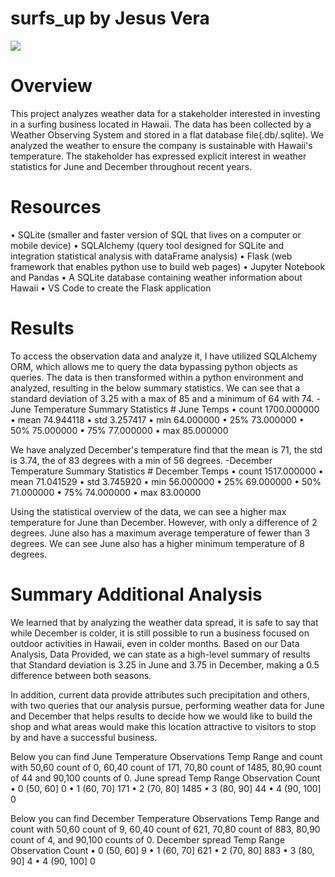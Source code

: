# surfs_up by Jesus Vera
![](surfs_up/Images/Surfing.png)

# Overview
This project analyzes weather data for a stakeholder interested in investing in a surfing business located in Hawaii. The data has been collected by a Weather Observing System and stored in a flat database file(.db/.sqlite). We analyzed the weather to ensure the company is sustainable with Hawaii's temperature. The stakeholder has expressed explicit interest in weather statistics for June and December throughout recent years.

# Resources
•	SQLite (smaller and faster version of SQL that lives on a computer or mobile device)
•	SQLAlchemy (query tool designed for SQLite and integration statistical analysis with dataFrame analysis)
•	Flask (web framework that enables python use to build web pages)
•	Jupyter Notebook and Pandas
•	A SQLite database containing weather information about Hawaii
•	VS Code to create the Flask application


# Results
To access the observation data and analyze it, I have utilized SQLAlchemy ORM, which allows me to query the data bypassing python objects as queries. The data is then transformed within a python environment and analyzed, resulting in the below summary statistics.
We can see that a standard deviation of 3.25 with a max of 85 and a minimum of 64 with 74. 
-June Temperature Summary Statistics 
        # June Temps
•	count 1700.000000
•	mean 74.944118
•	std	3.257417
•	min	64.000000
•	25%	73.000000
•	50%	75.000000
•	75%	77.000000
•	max	85.000000


We have analyzed December's temperature find that the mean is 71, the std is 3.74, the of 83 degrees with a min of 56 degrees. 
   -December Temperature Summary Statistics
    # December Temps
•	count 1517.000000
•	mean 71.041529
•	std	3.745920
•	min	56.000000
•	25%	69.000000
•	50%	71.000000
•	75%	74.000000
•	max	83.00000


Using the statistical overview of the data, we can see a higher max temperature for June than December. However, with only a difference of 2 degrees.
June also has a maximum average temperature of fewer than 3 degrees. We can see June also has a higher minimum temperature of 8 degrees.

# Summary Additional Analysis
We learned that by analyzing the weather data spread, it is safe to say that while December is colder, it is still possible to run a business focused on outdoor activities in Hawaii, even in colder months.
Based on our Data Analysis, Data Provided, we can state as a high-level summary of results that Standard deviation is 3.25 in June and 3.75 in December, making a 0.5 difference between both seasons.

In addition, current data provide attributes such precipitation and others, with two queries that our analysis pursue, performing weather data for June and December that helps results to decide how we would like to build the shop and what areas would make this location attractive to visitors to stop by and have a successful business.
        
 Below you can find June Temperature Observations Temp Range and count with 50,60 count of 0, 60,40 count of 171,  70,80 count of 1485, 80,90 count of 44 and 90,100 counts of 0.
    June spread	
    Temp Range Observation Count
•	0	(50, 60]	0
•	1	(60, 70]	171
•	2	(70, 80]	1485
•	3	(80, 90]	44
•	4	(90, 100] 0

Below you can find December Temperature Observations Temp Range and count with 50,60 count of 9, 60,40 count of 621,  70,80 count of 883, 80,90 count of 4, and 90,100 counts of 0.
        December spread
        Temp Range Observation Count
•	0	(50, 60]	9
•	1	(60, 70]	621
•	2	(70, 80]	883
•	3	(80, 90]	4
•	4	(90, 100]	0
